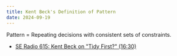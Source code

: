 ```yaml
---
title: Kent Beck's Definition of Pattern
date: 2024-09-19
---
```


Pattern = Repeating decisions with consistent sets of constraints.

- [SE Radio 615: Kent Beck on "Tidy First?" (16:30)](https://youtu.be/hekbSocwZbI?si=narsk3HpxIva54Qr&t=990)
